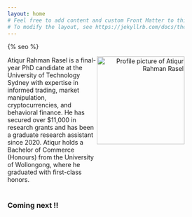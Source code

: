 ```yaml
---
layout: home
# Feel free to add content and custom Front Matter to this file.
# To modify the layout, see https://jekyllrb.com/docs/themes/#overriding-theme-defaults
---
```

{% seo %}

<style type="text/css" media="screen">
* {
  box-sizing: border-box;
}

.row {
  display: flex;
}

.left {
  flex: 70%;
}

.right {
  flex: 30%;
  text-align: right; /* optional styling */
}
</style>

<div class="row">
  <div class="left">
    Atiqur Rahman Rasel is a final-year PhD candidate at the University of Technology Sydney with expertise in informed trading, market manipulation, cryptocurrencies, and behavioral finance. He has secured over $11,000 in research grants and has been a graduate research assistant since 2020. Atiqur holds a Bachelor of Commerce (Honours) from the University of Wollongong, where he graduated with first-class honors.
    <br/><br/>
    <!-- <a href="cv.pdf">CV</a> -->
  </div>

  <div class="right">
    <img src="profile_pic_2.jpg" width="200" alt="Profile picture of Atiqur Rahman Rasel">
  </div>
</div>

<h3>Coming next !!</h3>
